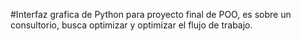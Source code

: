 #Interfaz grafica de Python para proyecto final de POO, es sobre un consultorio, busca optimizar y optimizar el flujo de trabajo. 
